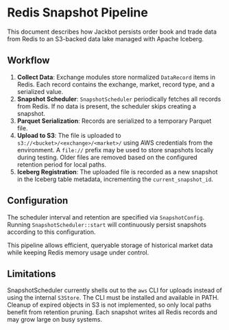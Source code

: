 # Redis Snapshot Pipeline

This document describes how Jackbot persists order book and trade data from Redis to an S3-backed data lake managed with Apache Iceberg.

## Workflow

1. **Collect Data**: Exchange modules store normalized `DataRecord` items in Redis. Each record contains the exchange, market, record type, and a serialized value.
2. **Snapshot Scheduler**: `SnapshotScheduler` periodically fetches all records from Redis. If no data is present, the scheduler skips creating a snapshot.
3. **Parquet Serialization**: Records are serialized to a temporary Parquet file.
4. **Upload to S3**: The file is uploaded to `s3://<bucket>/<exchange>/<market>/` using AWS credentials from the environment. A `file://` prefix may be used to store snapshots locally during testing. Older files are removed based on the configured retention period for local paths.
5. **Iceberg Registration**: The uploaded file is recorded as a new snapshot in the Iceberg table metadata, incrementing the `current_snapshot_id`.


## Configuration

The scheduler interval and retention are specified via `SnapshotConfig`. Running `SnapshotScheduler::start` will continuously persist snapshots according to this configuration.

This pipeline allows efficient, queryable storage of historical market data while keeping Redis memory usage under control.

## Limitations

SnapshotScheduler currently shells out to the `aws` CLI for uploads instead of using the internal `S3Store`. The CLI must be installed and available in PATH. Cleanup of expired objects in S3 is not implemented, so only local paths benefit from retention pruning. Each snapshot writes all Redis records and may grow large on busy systems.
